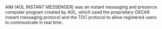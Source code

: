 AIM (AOL INSTANT MESSENGER) was an instant messaging and presence computer program created by AOL, which used the proprietary OSCAR instant messaging protocol and the TOC protocol to allow registered users to communicate in real time.
